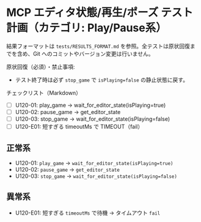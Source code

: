 # MCP エディタ状態/再生/ポーズ テスト計画（カテゴリ: Play/Pause系）

結果フォーマットは `tests/RESULTS_FORMAT.md` を参照。全テストは原状回復までを含め、Git へのコミットやバージョン変更は行いません。

原状回復（必須）・禁止事項:
- テスト終了時は必ず `stop_game` で `isPlaying=false` の静止状態に戻す。

チェックリスト（Markdown）
- [ ] U120-01: play_game → wait_for_editor_state(isPlaying=true)
- [ ] U120-02: pause_game → get_editor_state
- [ ] U120-03: stop_game → wait_for_editor_state(isPlaying=false)
- [ ] U120-E01: 短すぎる timeoutMs で TIMEOUT（fail）

## 正常系

- U120-01: `play_game` → `wait_for_editor_state(isPlaying=true)`
- U120-02: `pause_game` → `get_editor_state`
- U120-03: `stop_game` → `wait_for_editor_state(isPlaying=false)`

## 異常系

- U120-E01: 短すぎる `timeoutMs` で待機 → タイムアウト `fail`
